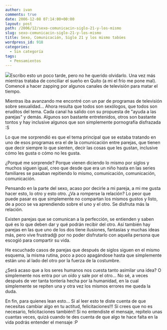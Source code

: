 ```yaml
---
author: ivan
comments: true
date: 2006-12-08 07:14:00+00:00
layout: post
path: /2006/12/sexo-comunicacin-siglo-21-y-los-mismo
slug: sexo-comunicacin-siglo-21-y-los-mismo
title: Sexo, Comunicación, Siglo 21 y los mismo tabúes
wordpress_id: 918
categories:
  - Sin categoría
tags:
  - Pensamientos
---
```


[![](http://photos1.blogger.com/x/blogger/5311/455/320/992747/tabu.jpg)](http://photos1.blogger.com/x/blogger/5311/455/1600/869711/tabu.jpg)Escribo esto un poco tarde, pero no he querido olvidarlo. Una vez más mientras trataba de conciliar el sueño en Quito (a mi el frío me pone mal). Comencé a hacer zapping por algunos canales de televisión para matar el tiempo.

Mientras iba avanzando me encontré con un par de programas de televisión sobre sexualidad... Ahora resulta que todos son sexólogos, que todos son eruditos del tema. Cada canal ha salido con su propuesta de "ayuda a las parejas" y demás. Algunos son bastante entretenidos, otros son bastante tontos y hay inclusive algunos que son simplemente pornografía disfrazada :S

Lo que me sorprendió es que el tema principal que se estaba tratando en uno de esos programas era el de la comunicación entre parejas, que tienen que decir siempre lo que sienten, decir las cosas que les gustan, inclusive cómo les gusta o cómo no les gusta.

¿Porqué me sorprende? Porque vienen diciendo lo mismo por siglos y muchos siguen igual, creo que desde que era un niño hasta en las series familiares se pasaban repitiendo lo mismo, comunicación, comunicación, comunicación.

Pensando en la parte del sexo, acaso por decirle a mi pareja, a mi me gusta hacer esto, lo otro y esto otro. ¿Va a romperse la relación? Lo peor que puede pasar es que simplemente no compartan los mismos gustos y listo, de a poco se va aprendiendo sobre el uno y el otro. Se disfruta más la relación.

Existen parejas que se comunican a la perfección, se entienden y saben qué es lo que deben dar y qué podrán recibir del otro. Así también hay parejas en las que uno de los dos tiene ilusiones, fantasías y muchas ideas más, pero vive frustrad@ por no poder disfrutarlo con aquella persona que escogió para compartir su vida.

He escuchado casos de parejas que después de siglos siguen en el mismo esquema, la misma rutina, poco a poco apagándose hasta que simplemente están uno al lado del otro por la fuerza de la costumbre.

¿Será acaso que a los seres humanos nos cuesta tanto asimilar una idea? O simplemente nos entra por un oído y sale por el otro... No sé, a veces después de ver tanta tontería hecha por la humanidad, en la cual simplemente se repiten una y otra vez los mismos errores me queda la duda.

En fin, para quienes lean esto... Si al leer esto te diste cuenta de que necesitas cambiar algo en tu actitud, felicitaciones!!! Si crees que no es necesario, felicitaciones también!! Si no entendiste el mensaje, repítelo unas cuantas veces, quizá cuando te des cuenta de que algo te hace falta en la vida podrás entender el mensaje :P
